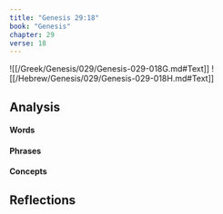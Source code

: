 ```yaml
---
title: "Genesis 29:18"
book: "Genesis"
chapter: 29
verse: 18
---
```

![[/Greek/Genesis/029/Genesis-029-018G.md#Text]]
![[/Hebrew/Genesis/029/Genesis-029-018H.md#Text]]

## Analysis

#### Words

#### Phrases

#### Concepts

## Reflections

